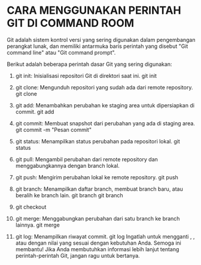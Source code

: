 # CARA MENGGUNAKAN PERINTAH GIT DI COMMAND ROOM
Git adalah sistem kontrol versi yang sering digunakan dalam pengembangan perangkat lunak, dan memiliki antarmuka baris perintah yang disebut "Git command line" atau "Git command prompt".

Berikut adalah beberapa perintah dasar Git yang sering digunakan:

1. git init: Inisialisasi repositori Git di direktori saat ini.
   git init

2. git clone: Mengunduh repositori yang sudah ada dari remote repository.
  git clone <URL repository>

3. git add: Menambahkan perubahan ke staging area untuk dipersiapkan di commit.
  git add <nama file>
  
4. git commit: Membuat snapshot dari perubahan yang ada di staging area.
  git commit -m "Pesan commit"

6. git status: Menampilkan status perubahan pada repositori lokal.
     git status
   
8. git pull: Mengambil perubahan dari remote repository dan menggabungkannya dengan branch lokal.
9. git push: Mengirim perubahan lokal ke remote repository.
  git push

11. git branch: Menampilkan daftar branch, membuat branch baru, atau beralih ke branch lain.
  git branch
  git branch <nama branch>
  
12. git checkout <nama branch>
13. git merge: Menggabungkan perubahan dari satu branch ke branch lainnya.
  git merge <nama branch>
  
14. git log: Menampilkan riwayat commit.
  git log
Ingatlah untuk mengganti <nama file>, <URL repository>, atau <nama branch> dengan nilai yang sesuai dengan kebutuhan Anda. Semoga ini membantu! Jika Anda membutuhkan informasi lebih lanjut tentang perintah-perintah Git, jangan ragu untuk bertanya.
